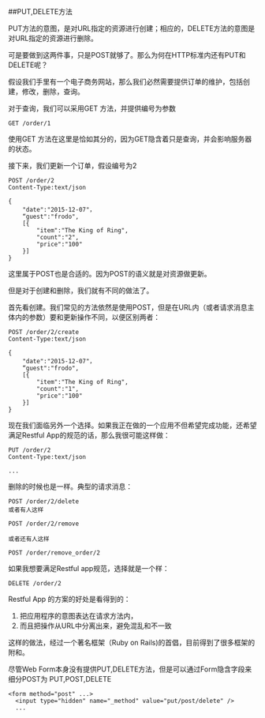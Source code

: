 ##PUT,DELETE方法

PUT方法的意图，是对URL指定的资源进行创建；相应的，DELETE方法的意图是对URL指定的资源进行删除。

可是要做到这两件事，只是POST就够了。那么为何在HTTP标准内还有PUT和DELETE呢？

假设我们手里有一个电子商务网站，那么我们必然需要提供订单的维护，包括创建，修改，删除，查询。

对于查询，我们可以采用GET 方法，并提供编号为参数

	GET /order/1

使用GET 方法在这里是恰如其分的，因为GET隐含着只是查询，并会影响服务器的状态。

接下来，我们更新一个订单，假设编号为2

	POST /order/2
	Content-Type:text/json

	{
		"date":"2015-12-07"，
		“guest":"frodo",
		[{
			"item":"The King of Ring",
			"count":"2",
			"price":"100"
		}]
	}

这里属于POST也是合适的。因为POST的语义就是对资源做更新。

但是对于创建和删除，我们就有不同的做法了。

首先看创建。我们常见的方法依然是使用POST，但是在URL内（或者请求消息主体内的参数）要和更新操作不同，以便区别两者：

	POST /order/2/create
	Content-Type:text/json

	{
		"date":"2015-12-07"，
		“guest":"frodo",
		[{
			"item":"The King of Ring",
			"count":"1",
			"price":"100"
		}]
	}

现在我们面临另外一个选择。如果我正在做的一个应用不但希望完成功能，还希望满足Restful App的规范的话，那么我很可能这样做：


	PUT /order/2
	Content-Type:text/json

	...


删除的时候也是一样。典型的请求消息：

	POST /order/2/delete
	或者有人这样

	POST /order/2/remove

	或者还有人这样

	POST /order/remove_order/2


如果我想要满足Restful app规范，选择就是一个样：

	DELETE /order/2

Restful App 的方案的好处是看得到的：

1. 把应用程序的意图表达在请求方法内，
2. 而且把操作从URL中分离出来，避免混乱和不一致

这样的做法，经过一个著名框架（Ruby on Rails)的首倡，目前得到了很多框架的附和。

尽管Web Form本身没有提供PUT,DELETE方法，但是可以通过Form隐含字段来细分POST为 PUT,POST,DELETE

	<form method="post" ...>
	  <input type="hidden" name="_method" value="put/post/delete" />
	  ...

